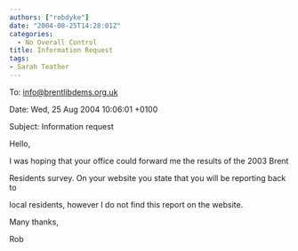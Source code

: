 ```yaml
---
authors: ["robdyke"]
date: "2004-08-25T14:28:01Z"
categories:
  - No Overall Control
title: Information Request
tags:
- Sarah Teather
---
```

To: info@brentlibdems.org.uk
  
Date: Wed, 25 Aug 2004 10:06:01 +0100
  
Subject: Information request

Hello,

I was hoping that your office could forward me the results of the 2003 Brent
  
Residents survey. On your website you state that you will be reporting back to
  
local residents, however I do not find this report on the website.

Many thanks,

Rob

